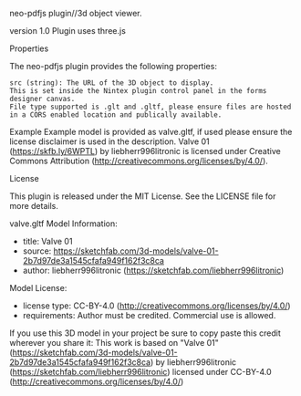 neo-pdfjs plugin//3d object viewer.

version 1.0
Plugin uses three.js 

Properties

The neo-pdfjs plugin provides the following properties:

    src (string): The URL of the 3D object to display.
    This is set inside the Nintex plugin control panel in the forms designer canvas.
    File type supported is .glt and .gltf, please ensure files are hosted in a CORS enabled location and publically available.

Example
Example model is provided as valve.gltf, if used please ensure the license disclaimer is used in the description.
Valve 01 (https://skfb.ly/6WPTL) by liebherr996litronic is licensed under Creative Commons Attribution (http://creativecommons.org/licenses/by/4.0/).

License

This plugin is released under the MIT License. See the LICENSE file for more details.

valve.gltf Model Information:
* title:	Valve 01
* source:	https://sketchfab.com/3d-models/valve-01-2b7d97de3a1545cfafa949f162f3c8ca
* author:	liebherr996litronic (https://sketchfab.com/liebherr996litronic)

Model License:
* license type:	CC-BY-4.0 (http://creativecommons.org/licenses/by/4.0/)
* requirements:	Author must be credited. Commercial use is allowed.

If you use this 3D model in your project be sure to copy paste this credit wherever you share it:
This work is based on "Valve 01" (https://sketchfab.com/3d-models/valve-01-2b7d97de3a1545cfafa949f162f3c8ca) by liebherr996litronic (https://sketchfab.com/liebherr996litronic) licensed under CC-BY-4.0 (http://creativecommons.org/licenses/by/4.0/)